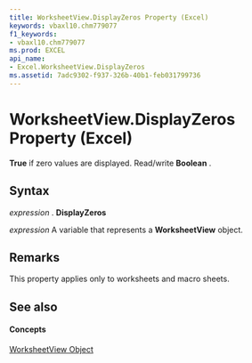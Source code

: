 ```yaml
---
title: WorksheetView.DisplayZeros Property (Excel)
keywords: vbaxl10.chm779077
f1_keywords:
- vbaxl10.chm779077
ms.prod: EXCEL
api_name:
- Excel.WorksheetView.DisplayZeros
ms.assetid: 7adc9302-f937-326b-40b1-feb031799736
---
```



# WorksheetView.DisplayZeros Property (Excel)

 **True** if zero values are displayed. Read/write **Boolean** .


## Syntax

 _expression_ . **DisplayZeros**

 _expression_ A variable that represents a **WorksheetView** object.


## Remarks

This property applies only to worksheets and macro sheets.


## See also


#### Concepts


[WorksheetView Object](worksheetview-object-excel.md)

